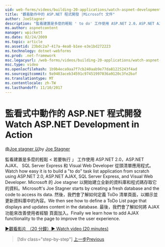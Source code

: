 ```yaml
---
uid: web-forms/videos/building-20-applications/watch-aspnet-development-in-action
title: "觀看動作中的 ASP.NET 程式開發 |Microsoft 文件"
author: JoeStagner
description: "監看建置是多麼的輕鬆 ' to do' 工作使用 ASP.NET 2.0，ASP.NET AJAX、 SQL Server Express 和 Visual Web Developer 從頭清單應用程式。 Mic..."
ms.author: aspnetcontent
manager: wpickett
ms.date: 02/24/2009
ms.topic: article
ms.assetid: 23bdc2a7-417a-4ea8-b1ee-e3e1bd272223
ms.technology: dotnet-webforms
ms.prod: .net-framework
msc.legacyurl: /web-forms/videos/building-20-applications/watch-aspnet-development-in-action
msc.type: video
ms.openlocfilehash: 1b9b4eca9aa7f7cb240aab9e77da81225243f4ad
ms.sourcegitcommit: 9a9483aceb34591c97451997036a9120c3fe2baf
ms.translationtype: MT
ms.contentlocale: zh-TW
ms.lasthandoff: 11/10/2017
---
```

<a name="watch-aspnet-development-in-action"></a><span data-ttu-id="5135b-104">監看式中動作的 ASP.NET 程式開發</span><span class="sxs-lookup"><span data-stu-id="5135b-104">Watch ASP.NET Development in Action</span></span>
====================
<span data-ttu-id="5135b-105">由[Joe stagner 以](https://github.com/JoeStagner)</span><span class="sxs-lookup"><span data-stu-id="5135b-105">by [Joe Stagner](https://github.com/JoeStagner)</span></span>

<span data-ttu-id="5135b-106">監看建置是多麼的輕鬆 < 若要執行 」 工作使用 ASP.NET 2.0，ASP.NET AJAX、 SQL Server Express 和 Visual Web Developer 從頭清單應用程式。</span><span class="sxs-lookup"><span data-stu-id="5135b-106">Watch how easy it is to build a "to do" task list application from scratch using ASP.NET 2.0, ASP.NET AJAX, SQL Server Express, and Visual Web Developer.</span></span> <span data-ttu-id="5135b-107">Microsoft 的 Joe stagner 以開始建立全新的資料庫和程式碼存取它的資料。</span><span class="sxs-lookup"><span data-stu-id="5135b-107">Microsoft's Joe Stagner starts by creating a fresh database and the code to access its data.</span></span> <span data-ttu-id="5135b-108">然後，我們會了解如何定義 ToDo 清單頁面，以顯示並更新資料庫中的內容。</span><span class="sxs-lookup"><span data-stu-id="5135b-108">We then see how to define a ToDo List page that displays and updates content in the database.</span></span> <span data-ttu-id="5135b-109">最後，我們會了解如何將 AJAX 功能來改善使用者經驗 頁面加入。</span><span class="sxs-lookup"><span data-stu-id="5135b-109">Finally we learn how to add AJAX functionality to the page to improve the user experience.</span></span>

[<span data-ttu-id="5135b-110">&#9654;觀看影片 （20 分鐘）</span><span class="sxs-lookup"><span data-stu-id="5135b-110">&#9654; Watch video (20 minutes)</span></span>](https://channel9.msdn.com/Blogs/ASP-NET-Site-Videos/watch-aspnet-development-in-action)

>[!div class="step-by-step"]
[<span data-ttu-id="5135b-111">上一步</span><span class="sxs-lookup"><span data-stu-id="5135b-111">Previous</span></span>](lesson-8-working-with-the-gridview-and-formview.md)
